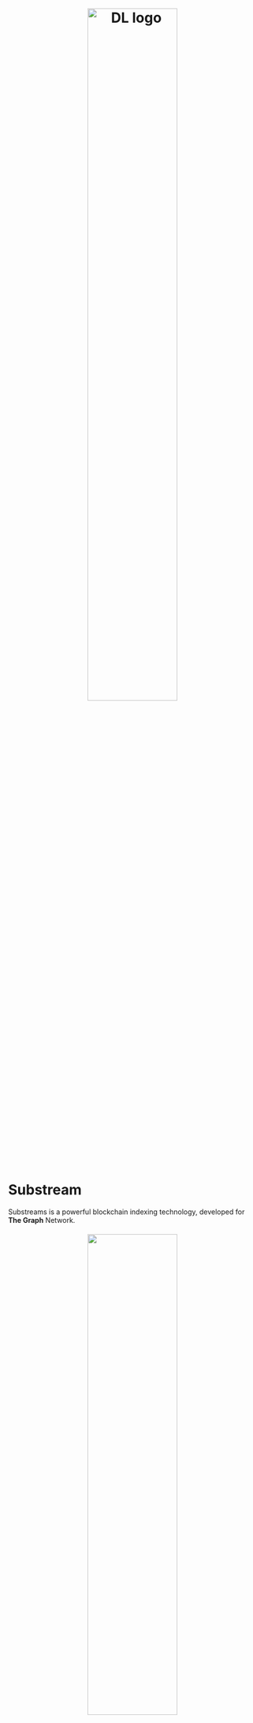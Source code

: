<h1 align="center">
    <picture>
        <source media="(prefers-color-scheme: light)" srcset="https://d2yxqfr8upg55w.cloudfront.net/assets/img/DL_logo_1800 X 400.png">
        <source media="(prefers-color-scheme: dark)" srcset="https://d2yxqfr8upg55w.cloudfront.net/assets/img/DL_LOGO_dark_theme.png">
        <img width='60%' height='60%' src="https://d2yxqfr8upg55w.cloudfront.net/assets/img/DL_logo_1800 x 400.png" alt="DL logo">
    </picture>
</h1>

# Substream

Substreams is a powerful blockchain indexing technology, developed for **The Graph** Network.

<h4 align="center">

  <a href="https://discord.com/invite/dapplooker">
    <img width='60%' height='50%' src="https://d2yxqfr8upg55w.cloudfront.net/assets/img/substream-logo.jpeg">
  </a>
  </a>
</h4>

# Substream features:-

- Substreams enables developers to write Rust modules
- It provides extremely high-performance indexing by virtue of parallelization, in a streaming-first fashion.
- Low-cost caching and archiving of blockchain data, high throughput processing, and cursor-based reorgs handling.
- The ability to store and process blockchain data using advanced parallelization techniques, making the processed data available for various types of data stores or real-time systems.

## Pre-requisites

### Getting started with Rust

- [Half hour to learn Rust](https://fasterthanli.me/articles/a-half-hour-to-learn-rust)
- [The Rust Programming Language](https://doc.rust-lang.org/book/)

### Getting started with Substreams

- [YouTube: Introducing Substreams](https://www.youtube.com/watch?v=qWxffTKpciU)
- [Developer Docs](https://substreams.streamingfast.io/)

## Local Setup Guide for Substreams

Follow these steps to set up Substreams locally using a different approach:

1. Begin by creating a new folder and cloning the repository. You can clone it from [this link](https://github.com/streamingfast/substreams-template/generate).

2. Install the necessary dependencies:

   - Install the Rust programming language, which is used for developing custom logic. You can install Rust in various ways, but for simplicity, execute the following commands:

     ```bash
     curl --proto '=https' --tlsv1.2 -sSf https://sh.rustup.rs | sh
     source $HOME/.cargo/env
     ```

   - Install `protoc`, the Protocol Buffer compiler required for generating code in Rust and other languages from the protobuf definitions. Refer to the official [protocol buffer compiler documentation](https://grpc.io/docs/protoc-installation/) for installation instructions.

   - Install `protoc-gen-prost`, a tool that helps generate Rust structures from protobuf definitions for use in Substreams modules. Install it by running:

     ```bash
     cargo install protoc-gen-prost
     ```

     > Note: If you forget to install `protoc` before generating the definitions, you may encounter an error mentioning `cmake` not being defined. Installing `protoc` is necessary as a fallback.

   - Install `buf`, a tool that simplifies the generation of typed structures in any language. It simplifies the usage of `protoc` and supports Substreams packages. Visit [https://buf.build](https://buf.build) for installation instructions.

3. Obtain the `substreams` CLI tool:

   - For macOS users, install it using `brew`:

     ```bash
     brew install streamingfast/tap/substreams
     ```

   - Alternatively, download the pre-compiled binary for your platform:

     ```bash
     # Replace the URL with the correct binary for your platform
     wget https://github.com/streamingfast/substreams/releases/download/v0.0.12/substreams_0.0.12_linux_x86_64.tar.gz
     tar -xzvf substreams_0.0.12_linux_x86_64.tar.gz
     export PATH="`pwd`:$PATH"
     ```

     > Make sure to visit [https://github.com/streamingfast/substreams/releases](https://github.com/streamingfast/substreams/releases) and use the latest available release.

4. Validate the installation by checking if the `substreams` CLI works correctly:

   ```bash
   substreams -v
   version (...)

   ```

5. Generating Protobuf:

Use the following command to generate Protobuf code:

```
substreams protogen ./substreams.yaml --exclude-paths="sf/ethereum,sf/substreams,google"
```

6. Compilation:

Now, it's time to build the WASM binary and Protobuf definitions. Execute the following command:

```
cargo build --target wasm32-unknown-unknown --release
```

7. Running the Substream:

Finally, you can run the example Substream. Make sure you are in the project's root directory before executing the following commands:

To run map module

```
substreams run -e <substream_endpoint> substreams.yaml map_trx --start-block 17045218 --stop-block +1
```

# Create your own Substream

### Create Substreams manifest

- To create a "Substreams module", you must first create the manifest file. This example manifest includes the minimal required fields to demonstrate the core values that you must provide.
- To use the example manifest, copy and paste it into a new file named substreams.yaml

```
specVersion: v0.1.0
package:
  name: "network_substream"
  version: v1.0.0

protobuf:
  files:
    - block_meta.proto
  importPaths:
    - ./proto

binaries:
  default:
    type: wasm/rust-v1
    file: ./target/wasm32-unknown-unknown/release/substreams.wasm

modules:
  - name: map_block
    kind: map
    initialBlock: 17045218
    inputs:
      - source: sf.ethereum.type.v2.Block
    output:
      type: proto:acme.BlockHeader

```

### Create Rust manifest file

- To complete your new Substreams module, you must also create a Rust manifest file. <br>
- To use the example Rust manifest file, copy and paste its content into a new file named Cargo.toml. Save this file in the root directory of your Substreams module. <br>
- It's important to provide a unique and useful value for the "name" field and to make sure that crate-type = ["cdylib"] is defined so the WASM is generated.

```
[package]
name = "network_substream"
version = "0.1.0"
edition = "2021"

[lib]
name = "substreams"
crate-type = ["cdylib"]

[dependencies]
substreams = "0.5.0"
substreams-ethereum = "0.9.0"
substreams-entity-change = {git = "https://github.com/streamingfast/substreams-entity-change/", branch = "develop"}
prost = "^0.11.0"


[profile.release]
lto = true
opt-level = 'z'
strip = "debuginfo"

[profile.dev]
rustc_flags = ["--allow-non-snake-case"]
```

### Create protobufs

- Substreams modules are required to output protobuf encoded messages.
- Copy and paste the content for the example protobuf definition into a new file named block_meta.proto and save it to a proto directory in the root directory of your Substreams module.
- Learn more about the details of Google Protocol Buffers in the official documentation provided by [Google](https://protobuf.dev/).

```
syntax = "proto3";

package acme;

message BigInt {
  bytes bytes = 1;
}

// ## Block Details ##
message BlockHeader {
  string id = 1;
  string parentHash = 2;
  string uncleHash = 3;
  uint64 nonce = 4;
  bytes receipt_root = 5;
  uint64 number = 6;
  uint64 gasLimit = 7;
  uint64 gasUsed = 8;
  int64 timestamp = 9;
  uint64 size = 10;
}
```

- The mod.rs file located in the src/pb directory of the Substreams Template example is responsible for exporting the freshly generated Rust code.

```
#[path = "acme.rs"]
#[allow(dead_code)]
pub mod acme;
```

Use the substreams protogen command to generate the Rust code to communicate with the protobuf:

```bash
 substreams protogen substreams.yaml --exclude-paths="sf/substreams,google"
```

### Create Substreams module handlers

- Your Substreams module must contain a Rust library that houses the module handlers, the code that is invoked to perform your customized logic. These handlers are responsible for handling blockchain data injected into the module at runtime,
- To include this example module handler in your module, copy it into a new Rust source code file named lib.rs within the src directory.

```
mod pb;
mod db;
mod tables;

use pb::acme;
use crate::tables::Tables;
use pb::acme::{Transaction, TransactionList, BlockHeader, ContractList, Contract};
use substreams_ethereum::pb::eth::v2 as eth;
use substreams_ethereum::pb::eth::v2::TransactionTraceStatus;
use substreams::store::{StoreNew, StoreSetProto};
use substreams_entity_change::pb::entity::EntityChanges;
use substreams::store::StoreSet;
use hex;
use substreams_ethereum::pb::eth::v2::BigInt;

substreams_ethereum::init!();

fn base_64_to_hex<T: std::convert::AsRef<[u8]>>(num:T) -> String {
    let num = hex::encode(&num);
    let num = num.to_string();
     format!("0x{}", &num)
}

#[substreams::handlers::map]
fn map_block(block: eth::Block) -> Result<BlockHeader, substreams::errors::Error> {
    let header = block.header.as_ref().unwrap();
    Ok(BlockHeader {
        id: base_64_to_hex(&block.hash),
        parentHash: base_64_to_hex(&header.parent_hash),
        uncleHash: base_64_to_hex(&header.parent_hash),
        receiptRoot: header.receipt_root.clone(),
        gasLimit: header.gas_limit,
        gasUsed: header.gas_used,
        number: block.number,
        nonce: header.nonce,
        timestamp: header.timestamp.clone().unwrap().seconds,
        size: block.size,

    })
}
```

Compile your Substreams module.

```bash
cargo build --release --target wasm32-unknown-unknown
```

### Execute

```
substreams run -e mainnet.eth.streamingfast.io:443 substreams.yaml map_block --start-block 17045218 --stop-block +1
```

# Deploy a Substream based Subgraph to the Hosted Service

### Create a Subgraph on the Hosted Service

- Before deploying the subgraph, you need to create it in The Graph Explorer. Go to the dashboard and click on the 'Add Subgraph' button and fill in the information

### Create Subgraph Manifest file

- create a subgraph.yaml file in the root of your substream
- To use the example manifest, copy and paste it into a new file named subgraph.yaml

```
specVersion: 0.0.5
schema:
  file: ./schema.graphql
dataSources:
  - kind: substreams
    name: example
    network: mainnet
    source:
      package:
        moduleName: graph_out
        file: ./network-substream-v1.0.0.spkg
    mapping:
      apiVersion: 0.0.5
      kind: substreams/graph-entities
```

### Create The GraphQL Schema file

#### Step 1 => Create GraphQL Schema file

- The schema for your subgraph is in the file schema.graphql. GraphQL schemas are defined using the GraphQL interface definition language
- To use the example, copy and paste it into a new file named schema.graphql

```
type Block @entity {
  id: String!
  parentHash: String!
  uncleHash: String!
  nonce: BigInt!
  receiptRoot: Bytes!
  number: BigInt!
  gasLimit: BigInt!
  gasUsed: BigInt!
  timestamp: BigInt!
  size: BigInt!
}
```

#### Step 2 => Create graph_out module

- Include the graph-out module in your lib.rs file.

- The graph_out function calls the to_entity_changes() method on the Tables object because it wants to store the entity changes in a database. The Tables object contains a table for each entity type, and the to_entity_changes() method will add the entity changes to the appropriate table.

- Once the entity changes have been added to the table, they can be queried and analyzed using graph analytics tools.

```
#[substreams::handlers::map]
pub fn graph_out(map_trx: TransactionList, map_block: BlockHeader, map_contract: ContractList) -> Result<EntityChanges, substreams::errors::Error> {
    let mut tables = Tables::new();
    db::create_block_entity(&mut tables, &map_block);
    Ok(tables.to_entity_changes())
}
```

- Don't forget to include the graph_out module in your substreams.yaml file.

```
- name: graph_out
    kind: map
    initialBlock: 17045218
    inputs:
      - map: map_block
    output:
      type: proto:sf.substreams.entity.v1.EntityChanges

```

#### Step 3 => Create a dedicated file where you can write the logic for creating tables and entities.

- To utilize the provided example, simply copy and paste it into a new file named db.rs.

```
use crate::acme::{Transaction, TransactionList, BlockHeader, ContractList, Contract};
use crate::tables::Tables;

pub fn create_block_entity(tables: &mut Tables, block:&BlockHeader) {
    tables
        .create_row("Block", &block.id)
        .set("id", format!("0x{}", &block.id))
        .set("parentHash", &block.parentHash)
        .set("uncleHash", &block.uncleHash)
        .set("nonce", block.nonce)
        .set("receiptRoot", &block.receiptRoot)
        .set("number", block.number)
        .set("gasLimit", block.gasLimit)
        .set("gasUsed", block.gasUsed)
        .set("timestamp", block.timestamp)
        .set("size", block.size);
}

```

#### Step 4 => Create Package file

- Build your substream and generate the package file using the following command:

```bash
$ substreams pack ./substreams.yaml
```

#### Step 5 => Initialize the subgraph

- Begin by running the "Initialize subgraph" command to set up the subgraph.

```bash
graph init --product hosted-service dapplooker/example
```

- Choose the Substreams option and provide the path to your package file.
- Execute the graph-build command to create the necessary build files for the subgraph
- Finally, run the DEPLOY SUBGRAPH command to deploy the subgraph to the hosted service.

#### Step 6 => Deploy the subgraph

```bash
graph deploy --product hosted-service dapplooker/example
```

### Sample Substreams

- [Subtreams Template (NFT)](https://github.com/streamingfast/substreams-template)
- [Uniswap v3](https://github.com/streamingfast/substreams-uniswap-v3)
- [Compound v2](https://github.com/0xbe1/compoundv2-substreams)

  **If you find the list helpful, please make sure to ⭐ star it!**

